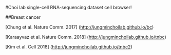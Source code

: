 #Choi lab single-cell RNA-sequencing dataset cell browser!

##Breast cancer

[Chung et al. Nature Comm. 2017] (http://jungminchoilab.github.io/bc)

[Karaayvaz et al. Nature Comm. 2018] (http://jungminchoilab.github.io/tnbc)

[Kim et al. Cell 2018] (http://jungminchoilab.github.io/tnbc2)
